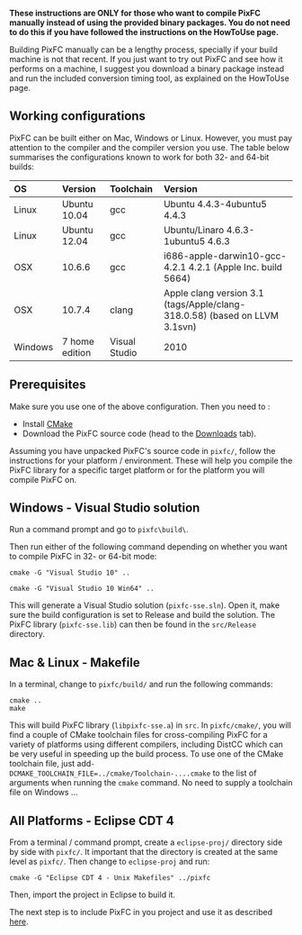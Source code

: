 **These instructions are ONLY for those who want to compile PixFC manually instead of using the provided binary packages. You do not need to do this if you have followed the instructions on the HowToUse page.**

Building PixFC manually can be a lengthy process, specially if your build machine is not that recent. If you just want to try out PixFC and see how it performs on a machine, I suggest you download a binary package instead and run the included conversion timing tool, as explained on the HowToUse page.

## Working configurations ##
PixFC can be built either on Mac, Windows or Linux. However, you must pay attention to the compiler and the compiler version you use. The table below summarises the configurations known to work for both 32- and 64-bit builds:

| **OS** | **Version** | **Toolchain** | **Version** |
|:-------|:------------|:--------------|:------------|
| Linux  | Ubuntu 10.04 | gcc           | Ubuntu 4.4.3-4ubuntu5 4.4.3 |
| Linux  | Ubuntu 12.04 | gcc           | Ubuntu/Linaro 4.6.3-1ubuntu5 4.6.3  |
| OSX    | 10.6.6      | gcc           | i686-apple-darwin10-gcc-4.2.1 4.2.1 (Apple Inc. build 5664)|
| OSX    | 10.7.4      | clang         | Apple clang version 3.1 (tags/Apple/clang-318.0.58) (based on LLVM 3.1svn) |
| Windows | 7 home edition | Visual Studio | 2010        |

## Prerequisites ##
Make sure you use one of the above configuration. Then you need to :
  * Install [CMake](http://www.cmake.org)
  * Download the PixFC source code (head to the [Downloads](http://code.google.com/p/pixfc-sse/downloads/list) tab).

Assuming you have unpacked PixFC's source code in `pixfc/`, follow the instructions for your platform / environment. These will help you compile the PixFC library for a specific target platform or for the platform you will compile PixFC on.

## Windows - Visual Studio solution ##

Run a command prompt and go to `pixfc\build\`.

Then run either of the following command depending on whether you want to compile PixFC in 32- or 64-bit mode:
```
cmake -G "Visual Studio 10" ..
```
```
cmake -G "Visual Studio 10 Win64" ..
```

This will generate a Visual Studio solution (`pixfc-sse.sln`). Open it, make sure the build configuration is set to Release and build the solution.
The PixFC library (`pixfc-sse.lib`) can then be found in the `src/Release` directory.

## Mac & Linux - Makefile ##

In a terminal, change to `pixfc/build/` and run the following commands:
```
cmake ..
make
```

This will build PixFC library (`libpixfc-sse.a`) in `src`.
In `pixfc/cmake/`, you will find a couple of CMake toolchain files for cross-compiling PixFC for a variety of platforms using different compilers, including DistCC which can be very useful in speeding up the build process. To use one of the CMake toolchain file, just add`-DCMAKE_TOOLCHAIN_FILE=../cmake/Toolchain-....cmake` to the list of arguments when running the `cmake` command. No need to supply a toolchain file on Windows ...

## All Platforms - Eclipse CDT 4 ##

From a terminal / command prompt, create a `eclipse-proj/` directory side by side with `pixfc/`. It important that the directory is created at the same level as `pixfc/`. Then change to `eclipse-proj` and run:
```
cmake -G "Eclipse CDT 4 - Unix Makefiles" ../pixfc
```
Then, import the project in Eclipse to build it.


The next step is to include PixFC in you project and use it as described [here](HowToUse.md).